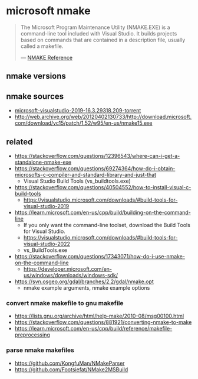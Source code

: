 # microsoft nmake

<blockquote>

The Microsoft Program Maintenance Utility (NMAKE.EXE) is a command-line tool included with Visual Studio.
It builds projects based on commands that are contained in a description file, usually called a makefile.

&mdash; [NMAKE Reference](https://learn.microsoft.com/en-us/cpp/build/reference/nmake-reference)

</blockquote>

## nmake versions

<!--
ls -d sha256/*-nmake-* | while read d; do
  h=$(echo $d | cut -d- -f1)
  v=$(echo $d | cut -d- -f3-)
  echo $v $d
done | sort -V -r | while read v d; do echo "- [nmake $v]($d)"; done 
-->


## nmake sources

- [microsoft-visualstudio-2019-16.3.29318.209-torrent](sources/microsoft-visualstudio-2019-16.3.29318.209-torrent)
- http://web.archive.org/web/20120402130733/http://download.microsoft.com/download/vc15/patch/1.52/w95/en-us/nmake15.exe

## related

- https://stackoverflow.com/questions/12396543/where-can-i-get-a-standalone-nmake-exe
- https://stackoverflow.com/questions/69274364/how-do-i-obtain-microsofts-c-compiler-and-standard-library-and-just-that
   - Visual Studio Build Tools (vs_buildtools.exe)
- https://stackoverflow.com/questions/40504552/how-to-install-visual-c-build-tools
   - https://visualstudio.microsoft.com/downloads/#build-tools-for-visual-studio-2019
- https://learn.microsoft.com/en-us/cpp/build/building-on-the-command-line
   - If you only want the command-line toolset, download the Build Tools for Visual Studio.
   - https://visualstudio.microsoft.com/downloads/#build-tools-for-visual-studio-2022
   - vs_BuildTools.exe
- https://stackoverflow.com/questions/17343071/how-do-i-use-nmake-on-the-command-line
   - https://developer.microsoft.com/en-us/windows/downloads/windows-sdk/
- https://svn.osgeo.org/gdal/branches/2.2/gdal/nmake.opt
   - nmake example arguments, nmake example options

### convert nmake makefile to gnu makefile

- https://lists.gnu.org/archive/html/help-make/2010-08/msg00100.html
- https://stackoverflow.com/questions/881921/converting-nmake-to-make
- https://learn.microsoft.com/en-us/cpp/build/reference/makefile-preprocessing

### parse nmake makefiles

- https://github.com/KongfuMan/NMakeParser
- https://github.com/Footsiefat/NMake2MSBuild

